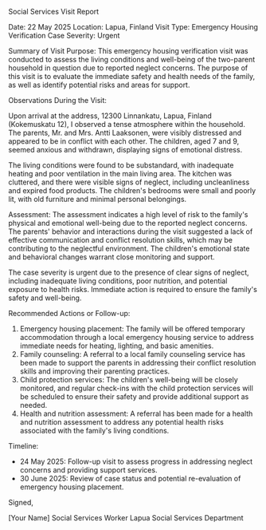 Social Services Visit Report

Date: 22 May 2025
Location: Lapua, Finland
Visit Type: Emergency Housing Verification
Case Severity: Urgent

Summary of Visit Purpose:
This emergency housing verification visit was conducted to assess the living conditions and well-being of the two-parent household in question due to reported neglect concerns. The purpose of this visit is to evaluate the immediate safety and health needs of the family, as well as identify potential risks and areas for support.

Observations During the Visit:

Upon arrival at the address, 12300 Linnankatu, Lapua, Finland (Kokemuskatu 12), I observed a tense atmosphere within the household. The parents, Mr. and Mrs. Antti Laaksonen, were visibly distressed and appeared to be in conflict with each other. The children, aged 7 and 9, seemed anxious and withdrawn, displaying signs of emotional distress.

The living conditions were found to be substandard, with inadequate heating and poor ventilation in the main living area. The kitchen was cluttered, and there were visible signs of neglect, including uncleanliness and expired food products. The children's bedrooms were small and poorly lit, with old furniture and minimal personal belongings.

Assessment:
The assessment indicates a high level of risk to the family's physical and emotional well-being due to the reported neglect concerns. The parents' behavior and interactions during the visit suggested a lack of effective communication and conflict resolution skills, which may be contributing to the neglectful environment. The children's emotional state and behavioral changes warrant close monitoring and support.

The case severity is urgent due to the presence of clear signs of neglect, including inadequate living conditions, poor nutrition, and potential exposure to health risks. Immediate action is required to ensure the family's safety and well-being.

Recommended Actions or Follow-up:

1. Emergency housing placement: The family will be offered temporary accommodation through a local emergency housing service to address immediate needs for heating, lighting, and basic amenities.
2. Family counseling: A referral to a local family counseling service has been made to support the parents in addressing their conflict resolution skills and improving their parenting practices.
3. Child protection services: The children's well-being will be closely monitored, and regular check-ins with the child protection services will be scheduled to ensure their safety and provide additional support as needed.
4. Health and nutrition assessment: A referral has been made for a health and nutrition assessment to address any potential health risks associated with the family's living conditions.

Timeline:

* 24 May 2025: Follow-up visit to assess progress in addressing neglect concerns and providing support services.
* 30 June 2025: Review of case status and potential re-evaluation of emergency housing placement.

Signed,

[Your Name]
Social Services Worker
Lapua Social Services Department